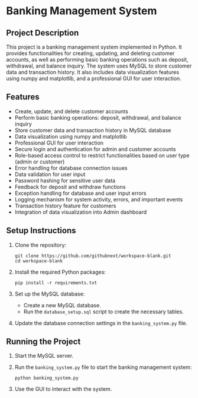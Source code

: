 # Banking Management System

## Project Description

This project is a banking management system implemented in Python. It provides functionalities for creating, updating, and deleting customer accounts, as well as performing basic banking operations such as deposit, withdrawal, and balance inquiry. The system uses MySQL to store customer data and transaction history. It also includes data visualization features using numpy and matplotlib, and a professional GUI for user interaction.

## Features

- Create, update, and delete customer accounts
- Perform basic banking operations: deposit, withdrawal, and balance inquiry
- Store customer data and transaction history in MySQL database
- Data visualization using numpy and matplotlib
- Professional GUI for user interaction
- Secure login and authentication for admin and customer accounts
- Role-based access control to restrict functionalities based on user type (admin or customer)
- Error handling for database connection issues
- Data validation for user input
- Password hashing for sensitive user data
- Feedback for deposit and withdraw functions
- Exception handling for database and user input errors
- Logging mechanism for system activity, errors, and important events
- Transaction history feature for customers
- Integration of data visualization into Admin dashboard

## Setup Instructions

1. Clone the repository:
   ```
   git clone https://github.com/githubnext/workspace-blank.git
   cd workspace-blank
   ```

2. Install the required Python packages:
   ```
   pip install -r requirements.txt
   ```

3. Set up the MySQL database:
   - Create a new MySQL database.
   - Run the `database_setup.sql` script to create the necessary tables.

4. Update the database connection settings in the `banking_system.py` file.

## Running the Project

1. Start the MySQL server.

2. Run the `banking_system.py` file to start the banking management system:
   ```
   python banking_system.py
   ```

3. Use the GUI to interact with the system.
